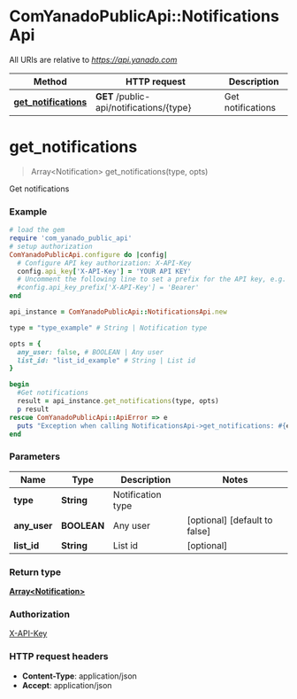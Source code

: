 # ComYanadoPublicApi::NotificationsApi

All URIs are relative to *https://api.yanado.com*

Method | HTTP request | Description
------------- | ------------- | -------------
[**get_notifications**](NotificationsApi.md#get_notifications) | **GET** /public-api/notifications/{type} | Get notifications


# **get_notifications**
> Array&lt;Notification&gt; get_notifications(type, opts)

Get notifications

### Example
```ruby
# load the gem
require 'com_yanado_public_api'
# setup authorization
ComYanadoPublicApi.configure do |config|
  # Configure API key authorization: X-API-Key
  config.api_key['X-API-Key'] = 'YOUR API KEY'
  # Uncomment the following line to set a prefix for the API key, e.g. 'Bearer' (defaults to nil)
  #config.api_key_prefix['X-API-Key'] = 'Bearer'
end

api_instance = ComYanadoPublicApi::NotificationsApi.new

type = "type_example" # String | Notification type

opts = { 
  any_user: false, # BOOLEAN | Any user
  list_id: "list_id_example" # String | List id
}

begin
  #Get notifications
  result = api_instance.get_notifications(type, opts)
  p result
rescue ComYanadoPublicApi::ApiError => e
  puts "Exception when calling NotificationsApi->get_notifications: #{e}"
end
```

### Parameters

Name | Type | Description  | Notes
------------- | ------------- | ------------- | -------------
 **type** | **String**| Notification type | 
 **any_user** | **BOOLEAN**| Any user | [optional] [default to false]
 **list_id** | **String**| List id | [optional] 

### Return type

[**Array&lt;Notification&gt;**](Notification.md)

### Authorization

[X-API-Key](../README.md#X-API-Key)

### HTTP request headers

 - **Content-Type**: application/json
 - **Accept**: application/json



